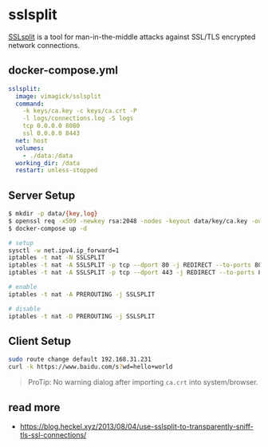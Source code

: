 sslsplit
========

[SSLsplit][1] is a tool for man-in-the-middle attacks against SSL/TLS encrypted
network connections.

## docker-compose.yml

```yaml
sslsplit:
  image: vimagick/sslsplit
  command:
    -k keys/ca.key -c keys/ca.crt -P
    -l logs/connections.log -S logs
    tcp 0.0.0.0 8080
    ssl 0.0.0.0 8443
  net: host
  volumes:
    - ./data:/data
  working_dir: /data
  restart: unless-stopped
```

## Server Setup

```bash
$ mkdir -p data/{key,log}
$ openssl req -x509 -newkey rsa:2048 -nodes -keyout data/key/ca.key -out data/key/ca.crt -days 3650 -subj '/CN=EasyPi'
$ docker-compose up -d
```

```bash
# setup
sysctl -w net.ipv4.ip_forward=1
iptables -t nat -N SSLSPLIT
iptables -t nat -A SSLSPLIT -p tcp --dport 80 -j REDIRECT --to-ports 8080
iptables -t nat -A SSLSPLIT -p tcp --dport 443 -j REDIRECT --to-ports 8443

# enable
iptables -t nat -A PREROUTING -j SSLSPLIT

# disable
iptables -t nat -D PREROUTING -j SSLSPLIT
```

## Client Setup

```bash
sudo route change default 192.168.31.231
curl -k https://www.baidu.com/s?wd=hello+world
```

> ProTip: No warning dialog after importing `ca.crt` into system/browser.

## read more

- <https://blog.heckel.xyz/2013/08/04/use-sslsplit-to-transparently-sniff-tls-ssl-connections/>

[1]: <http://www.roe.ch/SSLsplit>
